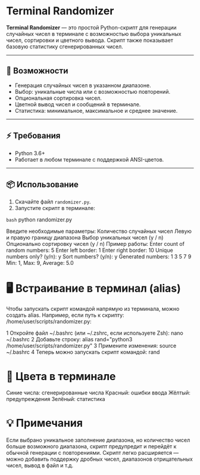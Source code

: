 # Terminal Randomizer

**Terminal Randomizer** — это простой Python-скрипт для генерации случайных чисел в терминале с возможностью выбора уникальных чисел, сортировки и цветного вывода. Скрипт также показывает базовую статистику сгенерированных чисел.

---

## 🚀 Возможности

- Генерация случайных чисел в указанном диапазоне.
- Выбор: уникальные числа или с возможностью повторений.
- Опциональная сортировка чисел.
- Цветной вывод чисел и сообщений в терминале.
- Статистика: минимальное, максимальное и среднее значение.

---

## ⚡ Требования

- Python 3.6+  
- Работает в любом терминале с поддержкой ANSI-цветов.

---

## 📦 Использование

1. Скачайте файл `randomizer.py`.
2. Запустите скрипт в терминале:

```bash```
python randomizer.py

Введите необходимые параметры:
Количество случайных чисел
Левую и правую границу диапазона
Выбор уникальных чисел (y / n)
Опционально сортировку чисел (y / n)
Пример работы:
Enter count of random numbers: 5
Enter left border: 1
Enter right border: 10
Unique numbers only? (y/n): y
Sort numbers? (y/n): y
Generated numbers: 1 3 5 7 9
Min: 1, Max: 9, Average: 5.0

# 🖥️ Встраивание в терминал (alias)
Чтобы запускать скрипт командой напрямую из терминала, можно создать alias.
Например, если путь к скрипту: /home/user/scripts/randomizer.py:

1 Откройте файл ~/.bashrc (или ~/.zshrc, если используете Zsh):
nano ~/.bashrc
2 Добавьте строку:
alias rand="python3 /home/user/scripts/randomizer.py"
3 Примените изменения:
source ~/.bashrc
4 Теперь можно запускать скрипт командой:
rand

# 🎨 Цвета в терминале

Синие числа: сгенерированные числа
Красный: ошибки ввода
Жёлтый: предупреждения
Зелёный: статистика

# 💡 Примечания

Если выбрано уникальное заполнение диапазона, но количество чисел больше возможного диапазона, скрипт предупредит и перейдёт к обычной генерации с повторениями.
Скрипт легко расширяется — можно добавить поддержку дробных чисел, диапазонов отрицательных чисел, вывод в файл и т.д.

